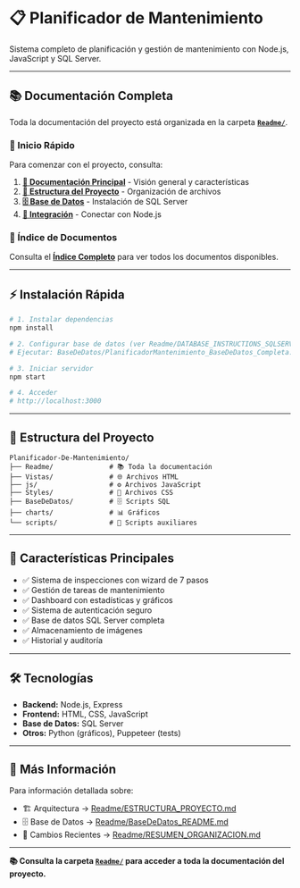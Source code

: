 # 📋 Planificador de Mantenimiento

Sistema completo de planificación y gestión de mantenimiento con Node.js, JavaScript y SQL Server.

---

## 📚 Documentación Completa

Toda la documentación del proyecto está organizada en la carpeta **[`Readme/`](Readme/)**.

### 🚀 Inicio Rápido

Para comenzar con el proyecto, consulta:

1. **[📖 Documentación Principal](Readme/README.md)** - Visión general y características
2. **[📁 Estructura del Proyecto](Readme/ESTRUCTURA_PROYECTO.md)** - Organización de archivos
3. **[🗄️ Base de Datos](Readme/DATABASE_INSTRUCTIONS_SQLSERVER.md)** - Instalación de SQL Server
4. **[🔗 Integración](Readme/INSTRUCCIONES_INTEGRACION.md)** - Conectar con Node.js

### 📑 Índice de Documentos

Consulta el **[Índice Completo](Readme/INDEX.md)** para ver todos los documentos disponibles.

---

## ⚡ Instalación Rápida

```bash
# 1. Instalar dependencias
npm install

# 2. Configurar base de datos (ver Readme/DATABASE_INSTRUCTIONS_SQLSERVER.md)
# Ejecutar: BaseDeDatos/PlanificadorMantenimiento_BaseDeDatos_Completa.sql

# 3. Iniciar servidor
npm start

# 4. Acceder
# http://localhost:3000
```

---

## 📂 Estructura del Proyecto

```
Planificador-De-Mantenimiento/
├── Readme/              # 📚 Toda la documentación
├── Vistas/              # 🌐 Archivos HTML
├── js/                  # ⚙️ Archivos JavaScript
├── Styles/              # 🎨 Archivos CSS
├── BaseDeDatos/         # 🗄️ Scripts SQL
├── charts/              # 📊 Gráficos
└── scripts/             # 🔧 Scripts auxiliares
```

---

## 🎯 Características Principales

- ✅ Sistema de inspecciones con wizard de 7 pasos
- ✅ Gestión de tareas de mantenimiento
- ✅ Dashboard con estadísticas y gráficos
- ✅ Sistema de autenticación seguro
- ✅ Base de datos SQL Server completa
- ✅ Almacenamiento de imágenes
- ✅ Historial y auditoría

---

## 🛠️ Tecnologías

- **Backend:** Node.js, Express
- **Frontend:** HTML, CSS, JavaScript
- **Base de Datos:** SQL Server
- **Otros:** Python (gráficos), Puppeteer (tests)

---

## 📖 Más Información

Para información detallada sobre:
- 🏗️ Arquitectura → [Readme/ESTRUCTURA_PROYECTO.md](Readme/ESTRUCTURA_PROYECTO.md)
- 🗄️ Base de Datos → [Readme/BaseDeDatos_README.md](Readme/BaseDeDatos_README.md)
- 🔄 Cambios Recientes → [Readme/RESUMEN_ORGANIZACION.md](Readme/RESUMEN_ORGANIZACION.md)

---

**📚 Consulta la carpeta [`Readme/`](Readme/) para acceder a toda la documentación del proyecto.**

